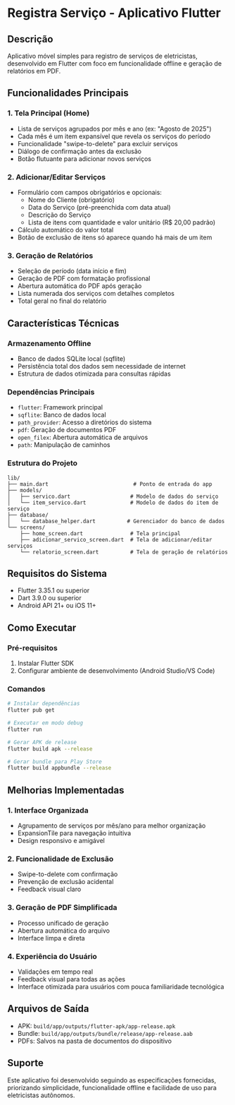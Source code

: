 # Registra Serviço - Aplicativo Flutter

## Descrição
Aplicativo móvel simples para registro de serviços de eletricistas, desenvolvido em Flutter com foco em funcionalidade offline e geração de relatórios em PDF.

## Funcionalidades Principais

### 1. Tela Principal (Home)
- Lista de serviços agrupados por mês e ano (ex: "Agosto de 2025")
- Cada mês é um item expansível que revela os serviços do período
- Funcionalidade "swipe-to-delete" para excluir serviços
- Diálogo de confirmação antes da exclusão
- Botão flutuante para adicionar novos serviços

### 2. Adicionar/Editar Serviços
- Formulário com campos obrigatórios e opcionais:
  - Nome do Cliente (obrigatório)
  - Data do Serviço (pré-preenchida com data atual)
  - Descrição do Serviço
  - Lista de itens com quantidade e valor unitário (R$ 20,00 padrão)
- Cálculo automático do valor total
- Botão de exclusão de itens só aparece quando há mais de um item

### 3. Geração de Relatórios
- Seleção de período (data início e fim)
- Geração de PDF com formatação profissional
- Abertura automática do PDF após geração
- Lista numerada dos serviços com detalhes completos
- Total geral no final do relatório

## Características Técnicas

### Armazenamento Offline
- Banco de dados SQLite local (sqflite)
- Persistência total dos dados sem necessidade de internet
- Estrutura de dados otimizada para consultas rápidas

### Dependências Principais
- `flutter`: Framework principal
- `sqflite`: Banco de dados local
- `path_provider`: Acesso a diretórios do sistema
- `pdf`: Geração de documentos PDF
- `open_filex`: Abertura automática de arquivos
- `path`: Manipulação de caminhos

### Estrutura do Projeto
```
lib/
├── main.dart                           # Ponto de entrada do app
├── models/
│   ├── servico.dart                   # Modelo de dados do serviço
│   └── item_servico.dart              # Modelo de dados do item de serviço
├── database/
│   └── database_helper.dart          # Gerenciador do banco de dados
└── screens/
    ├── home_screen.dart               # Tela principal
    ├── adicionar_servico_screen.dart  # Tela de adicionar/editar serviços
    └── relatorio_screen.dart          # Tela de geração de relatórios
```

## Requisitos do Sistema
- Flutter 3.35.1 ou superior
- Dart 3.9.0 ou superior
- Android API 21+ ou iOS 11+

## Como Executar

### Pré-requisitos
1. Instalar Flutter SDK
2. Configurar ambiente de desenvolvimento (Android Studio/VS Code)

### Comandos
```bash
# Instalar dependências
flutter pub get

# Executar em modo debug
flutter run

# Gerar APK de release
flutter build apk --release

# Gerar bundle para Play Store
flutter build appbundle --release
```

## Melhorias Implementadas

### 1. Interface Organizada
- Agrupamento de serviços por mês/ano para melhor organização
- ExpansionTile para navegação intuitiva
- Design responsivo e amigável

### 2. Funcionalidade de Exclusão
- Swipe-to-delete com confirmação
- Prevenção de exclusão acidental
- Feedback visual claro

### 3. Geração de PDF Simplificada
- Processo unificado de geração
- Abertura automática do arquivo
- Interface limpa e direta

### 4. Experiência do Usuário
- Validações em tempo real
- Feedback visual para todas as ações
- Interface otimizada para usuários com pouca familiaridade tecnológica

## Arquivos de Saída
- APK: `build/app/outputs/flutter-apk/app-release.apk`
- Bundle: `build/app/outputs/bundle/release/app-release.aab`
- PDFs: Salvos na pasta de documentos do dispositivo

## Suporte
Este aplicativo foi desenvolvido seguindo as especificações fornecidas, priorizando simplicidade, funcionalidade offline e facilidade de uso para eletricistas autônomos.

